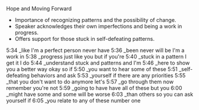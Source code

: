 Hope and Moving Forward 
- Importance of recognizing patterns and the possibility of change.
- Speaker acknowledges their own imperfections and being a work in progress.
- Offers support for those stuck in self-defeating patterns.

5:34 _like I'm a perfect person never have
 5:36 _been never will be I'm a work in
 5:38 _progress just like you but if you're
 5:40 _stuck in a pattern I get it I do
 5:44 _understand stuck and patterns and I'm
 5:46 _here to show you a better way okay so if
 5:50 _you want to hear some of these
 5:51 _self-defeating behaviors and ask
 5:53 _yourself if there are any priorities
 5:55 _that you don't want to do anymore let's
 5:57 _go through them now remember you're not
 5:59 _going to have have all of these but you
 6:00 _might have some and some will be worse
 6:03 _than others so you can ask yourself if
 6:05 _you relate to any of these number one